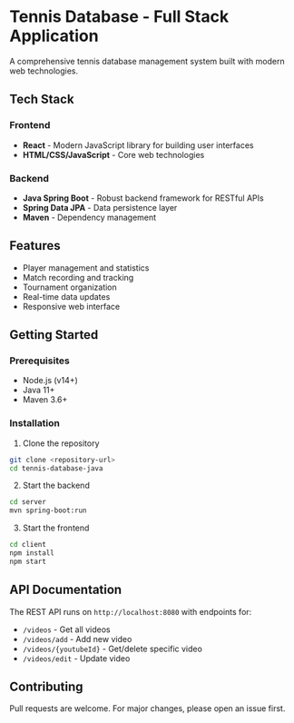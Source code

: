 # Tennis Database - Full Stack Application

A comprehensive tennis database management system built with modern web technologies.

## Tech Stack

### Frontend
- **React** - Modern JavaScript library for building user interfaces
- **HTML/CSS/JavaScript** - Core web technologies

### Backend
- **Java Spring Boot** - Robust backend framework for RESTful APIs
- **Spring Data JPA** - Data persistence layer
- **Maven** - Dependency management

## Features

- Player management and statistics
- Match recording and tracking
- Tournament organization
- Real-time data updates
- Responsive web interface

## Getting Started

### Prerequisites
- Node.js (v14+)
- Java 11+
- Maven 3.6+

### Installation

1. Clone the repository
```bash
git clone <repository-url>
cd tennis-database-java
```

2. Start the backend
```bash
cd server
mvn spring-boot:run
```

3. Start the frontend
```bash
cd client
npm install
npm start
```

## API Documentation

The REST API runs on `http://localhost:8080` with endpoints for:
- `/videos` - Get all videos
- `/videos/add` - Add new video
- `/videos/{youtubeId}` - Get/delete specific video
- `/videos/edit` - Update video

## Contributing

Pull requests are welcome. For major changes, please open an issue first.



